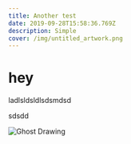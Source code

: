 ```yaml
---
title: Another test
date: 2019-09-28T15:58:36.769Z
description: Simple
cover: /img/untitled_artwork.png
---
```

# hey

ladlsldsldlsdsmdsd

sdsdd

![Ghost Drawing](/img/untitled_artwork.jpg "A Spooky Ghost")
